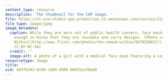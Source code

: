 ```yaml
---
content_type: resource
description: 'The thumbnail for the CHP image. '
file: https://ol-ocw-studio-app-production.s3.amazonaws.com/courses/21a-215-disease-and-health-culture-society-and-ethics-spring-2012/4d3fb2430296cb89d909b0625ac58a60_21a-215s12-th.jpg
file_type: image/jpeg
image_metadata:
  caption: While they are worn out of public health concern, face masks are common
    enough in Korea that they are reusable and carry designs. (Photo courtesy of [Nomad
    Within](http://www.flickr.com/photos/the-nomad-within/5679350817/) on Flickr.
    CC-BY-NC-SA)
  credit: ''
  image-alt: A photo of a girl with a medical face mask featuring a cat.
resourcetype: Image
title: ''
uid: 4d3fb243-0296-cb89-d909-b0625ac58a60
---
```

